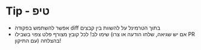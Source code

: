 # Tip - טיפ
* אפשר להשתמש בפקודה diff בתוך הטרמינל על להשוות בין קבצים
* שימו לב! לכל קובץ מצורף פלט צפוי בשבילו (אם יש שגיאה, שלחו הודעה או צרו PR עם התיקון)
בהצלחה!